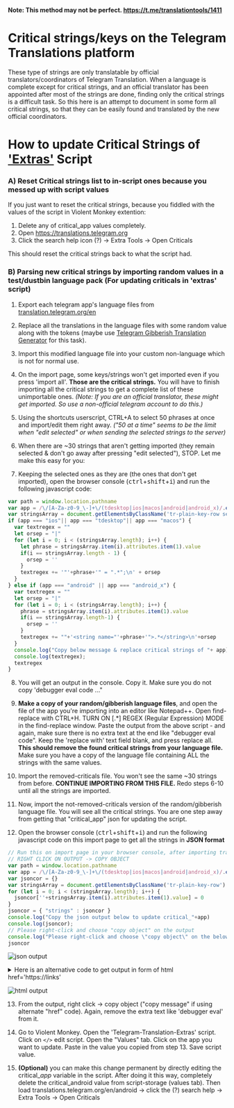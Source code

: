 **Note: This method may not be perfect. https://t.me/translationtools/1411**

# Critical strings/keys on the Telegram Translations platform
These type of strings are only translatable by official translators/coordinators of Telegram Translation.
When a language is complete except for critical strings, and an official translator has been appointed after most of the strings are done, finding only the critical strings is a difficult task. So this here is an attempt to document in some form all critical strings, so that they can be easily found and translated by the new official coordinators.

# How to update Critical Strings of ['Extras'](https://github.com/rondevous/telegram-translation-extras) Script

### A) Reset Critical strings list to in-script ones because you messed up with script values
If you just want to reset the critical strings, because you fiddled with the values of the script in Violent Monkey extention:
1. Delete any of critical_app values completely. 
2. Open https://translations.telegram.org
3. Click the search help icon (?) -> Extra Tools -> Open Criticals

This should reset the critical strings back to what the script had.

### B) Parsing new critical strings by importing random values in a test/dustbin language pack (For updating criticals in 'extras' script)

1. Export each telegram app's language files from [translation.telegram.org/en](translation.telegram.org/en)

2. Replace all the translations in the language files with some random value along with the tokens (maybe use [Telegram Gibberish Translation Generator](https://github.com/rondevous/Telegram-Translation-QuickHacks/blob/main/tg-gibberish-translation-generator.md]) for this task).

3. Import this modified language file into your custom non-language which is not for normal use.

4. On the import page, some keys/strings won't get imported even if you press 'import all'. **Those are the critical strings.** You will have to finish importing all the critical strings to get a complete list of these unimportable ones. _(Note: If you are an official translator, these might get imported. So use a non-official telegram account to do this.)_

5. Using the shortcuts userscript, CTRL+A to select 50 phrases at once and import/edit them right away. _("50 at a time" seems to be the limit when "edit selected" or when sending the selected strings to the server)_

6. When there are ~30 strings that aren't getting imported (they remain selected & don't go away after pressing "edit selected"), STOP. Let me make this easy for you:

7. Keeping the selected ones as they are (the ones that don't get imported), open the browser console (<kbd>ctrl</kbd>+<kbd>shift</kbd>+<kbd>i</kbd>) and run the following javascript code:
```javascript
var path = window.location.pathname
var app = /\/[A-Za-z0-9_\-]+\/(tdesktop|ios|macos|android|android_x)/.exec(path)[1]
var stringsArray = document.getElementsByClassName('tr-plain-key-row selected')
if (app === "ios"|| app === "tdesktop"|| app === "macos") {
  var textregex = ""
  let orsep = "|" 
  for (let i = 0; i < (stringsArray.length); i++) {
    let phrase = stringsArray.item(i).attributes.item(1).value
    if(i == stringsArray.length - 1) { 
      orsep = ''
    }
    textregex += '"'+phrase+'" = ".*";\n' + orsep
  }
} else if (app === "android" || app === "android_x") {
  var textregex = ""
  let orsep = "|"
  for (let i = 0; i < (stringsArray.length); i++) {
    phrase = stringsArray.item(i).attributes.item(1).value
    if(i == stringsArray.length-1) {
      orsep = ''
    }
    textregex += ""+'<string name="'+phrase+'">.*</string>\n'+orsep
  }
  console.log("Copy below message & replace critical strings of "+ app)
  console.log(textregex);
  textregex
}
```
8. You will get an output in the console. Copy it. Make sure you do not copy 'debugger eval code ..."
9. **Make a copy of your random/gibberish language files**, and open the file of the app you're importing into an editor like Notepad++. Open find-replace with CTRL+H. TURN ON [.*] REGEX (Regular Expression) MODE in the find-replace window. Paste the output from the above script - and again, make sure there is no extra text at the end like "debugger eval code". Keep the 'replace with' text field blank, and press replace all. **This should remove the found critical strings from your language file.** Make sure you have a copy of the language file containing ALL the strings with the same values.

10. Import the removed-criticals file. You won't see the same ~30 strings from before. **CONTINUE IMPORTING FROM THIS FILE.** Redo steps 6-10 until all the strings are imported.

11. Now, import the not-removed-criticals version of the random/gibberish language file. You will see all the critical strings. You are one step away from getting that "critical_app" json for updating the script.

12. Open the browser console (<kbd>ctrl</kbd>+<kbd>shift</kbd>+<kbd>i</kbd>) and run the following javascript code on this import page to get all the strings in **JSON format**
```javascript
// Run this on import page in your browser console, after importing translations of all strings
// RIGHT CLICK ON OUTPUT -> COPY OBJECT
var path = window.location.pathname
var app = /\/[A-Za-z0-9_\-]+\/(tdesktop|ios|macos|android|android_x)/.exec(path)[1]
var jsoncor = {}
var stringsArray = document.getElementsByClassName('tr-plain-key-row')
for (let i = 0; i < (stringsArray.length); i++) {
  jsoncor[''+stringsArray.item(i).attributes.item(1).value] = 0
}
jsoncor = { "strings" : jsoncor }
console.log("Copy the json output below to update critical_"+app)
console.log(jsoncor);
// Please right-click and choose "copy object" on the output
console.log("Please right-click and choose \"copy object\" on the below output")
jsoncor
```
![json output](https://user-images.githubusercontent.com/67483423/177001187-3b969465-976e-4138-a1da-b872c5ee1be1.jpg)

<details>
<summary>Here is an alternative code to get output in form of html href='https://links' </summary>
<pre>
<code>
// Run this to get output in the form of href=https://links
// RIGHT CLICK ON OUTPUT -> COPY MESSAGE
var path = window.location.pathname
var device = /\/[A-Za-z0-9_\-]+\/(tdesktop|ios|macos|android|android_x)/.exec(path)[1]
var textcor = ''
var stringsArray = document.getElementsByClassName('tr-plain-key-row')
for (let i = 0; i &lt; (stringsArray.length); i++) {
  let stringname = stringsArray.item(i).attributes.item(1).value
  textcor = textcor+ "&lt;a href='"+(window.location.protocol + '//' + window.location.host + '/en/'+device+'/untranslated/' + stringname) +"\'&gt;"+stringname+"&lt;/a&gt;" + "&lt;br&gt;\n\n"
}
console.log("Copy below message and paste it in html file.")
console.log(textcor)
textcor
</code>
</pre>
</details>

![html output](https://user-images.githubusercontent.com/67483423/177001223-01a6b93a-6e99-43aa-b8e3-a05888be250b.jpg)

13. From the output, right click -> copy object ("copy message" if using alternate "href" code). Again, remove the extra text like 'debugger eval' from it.

14. Go to Violent Monkey. Open the 'Telegram-Translation-Extras' script. Click on `</>` edit script. Open the "Values" tab. Click on the app you want to update. Paste in the value you copied from step 13. Save script value.

15. **(Optional)** you can make this change permanent by directly editing the critical_<i>app</i> variable in the script. After doing it this way, completely delete the critical_android value from script-storage (values tab). Then load translations.telegram.org/en/android -> click the (?) search help -> Extra Tools -> Open Criticals

